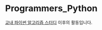 # Programmers_Python

[교내 파이썬 알고리즘 스터디](https://github.com/KW-Programmers-Algorithm-Study/Programmers) 이후의 활동입니다.
